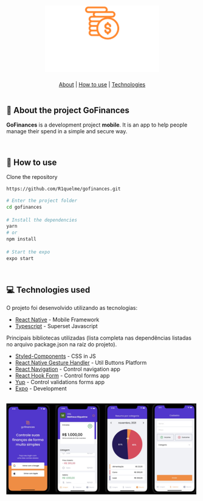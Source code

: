 <h1 align="center">
  <img alt="GoFinances" title="GoFinances" src="https://github.com/R1quelme/gofinances/blob/master/src/assets/logo.svg" width="300px" />
</h1>
<div align="center">
    <a href="#about">About</a> | <a href="#howtouse">How to use</a> | <a href="#technologies">Technologies</a> 
</div>

<br>
<a id="about"></a>

## :pencil: About the project GoFinances

<strong>GoFinances</strong> is a development project <strong>mobile</strong>. It is an app to help people manage their spend in a simple and secure way.

<br>  
<a id="howtouse"></a>

## :dart: How to use
Clone the repository

```bash
https://github.com/R1quelme/gofinances.git
```

```bash
# Enter the project folder
cd gofinances

# Install the dependencies
yarn
# or
npm install

# Start the expo
expo start
```

<br>  

<a id="technologies"></a>

## :computer: Technologies used

O projeto foi desenvolvido utilizando as tecnologias:

- [React Native](https://reactnative.dev/) - Mobile Framework
- [Typescript](https://www.typescriptlang.org/) - Superset Javascript

Principais bibliotecas utilizadas (lista completa nas dependências listadas no arquivo package.json na raíz do projeto).

- [Styled-Components](https://styled-components.com/) - CSS in JS
- [React Native Gesture Handler](https://docs.swmansion.com/react-native-gesture-handler/) - Util Buttons Platform
- [React Navigation](https://reactnavigation.org/) - Control navigation app
- [React Hook Form](https://react-hook-form.com/) - Control forms app
- [Yup](https://github.com/jquense/yup) - Control validations forms app
- [Expo](https://expo.io/) - Development

<br>
<img alt="GoFinancesApp" title="GoFinancesApp" src="https://github.com/R1quelme/gofinances/blob/master/src/assets/telasAppp.jpeg" width="500px" text-align="center"/>

